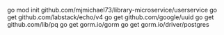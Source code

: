 go mod init github.com/mjmichael73/library-microservice/userservice
go get github.com/labstack/echo/v4
go get github.com/google/uuid
go get github.com/lib/pq
go get gorm.io/gorm
go get gorm.io/driver/postgres